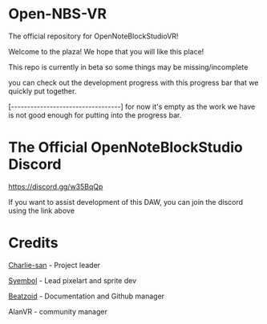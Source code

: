 # Open-NBS-VR

The official repository for OpenNoteBlockStudioVR!

Welcome to the plaza! We hope that you will like this place!

This repo is currently in beta so some things may be missing/incomplete

you can check out the development progress with this progress bar that we quickly put together.

[----------------------------------] for now it's empty as the work we have is not good enough for putting into the progress bar.


# The Official OpenNoteBlockStudio Discord

https://discord.gg/w35BqQp

If you want to assist development of this DAW, you can join the discord using the link above

# Credits

[Charlie-san​](https://github.com/charlie-sans) - Project leader

[Syembol](https://github.com/Syembol​) - Lead pixelart and sprite dev

[​Beatzoid](https://github.com/beatzoid) - Documentation and Github manager

AlanVR      - community manager
